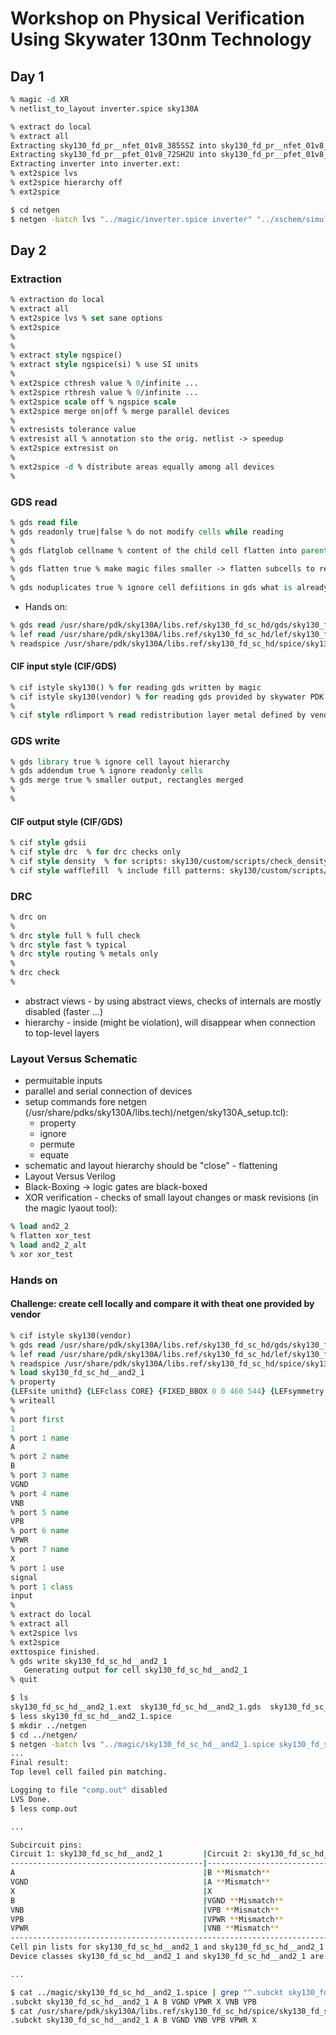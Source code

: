# Workshop on Physical Verification Using Skywater 130nm Technology

## Day 1

```tcl
% magic -d XR
% netlist_to_layout inverter.spice sky130A

% extract do local
% extract all
Extracting sky130_fd_pr__nfet_01v8_385SSZ into sky130_fd_pr__nfet_01v8_385SSZ.ext:
Extracting sky130_fd_pr__pfet_01v8_72SH2U into sky130_fd_pr__pfet_01v8_72SH2U.ext:
Extracting inverter into inverter.ext:
% ext2spice lvs
% ext2spice hierarchy off
% ext2spice
```

```bash
$ cd netgen
$ netgen -batch lvs "../magic/inverter.spice inverter" "../xschem/simulations/inverter.spice inverter"
```

## Day 2

### Extraction

```tcl
% extraction do local
% extract all
% ext2spice lvs % set sane options
% ext2spice
% 
% 
% extract style ngspice()
% extract style ngspice(si) % use SI units
%
% ext2spice cthresh value % 0/infinite ...
% ext2spice rthresh value % 0/infinite ...
% ext2spice scale off % ngspice scale
% ext2spice merge on|off % merge parallel devices
%
% extresists tolerance value
% extresist all % annotation sto the orig. netlist -> speedup
% ext2spice extresist on
%
% ext2spice -d % distribute areas equally among all devices
%
```


### GDS read

```tcl
% gds read file
% gds readonly true|false % do not modify cells while reading
%
% gds flatglob cellname % content of the child cell flatten into parent cell cellname
%
% gds flatten true % make magic files smaller -> flatten subcells to represent them in the magic way (planes)
%
% gds noduplicates true % ignore cell defiitions in gds what is already inthe memory
```

  * Hands on:
```tcl
% gds read /usr/share/pdk/sky130A/libs.ref/sky130_fd_sc_hd/gds/sky130_fd_sc_hd.gds % read cells
% lef read /usr/share/pdk/sky130A/libs.ref/sky130_fd_sc_hd/lef/sky130_fd_sc_hd.lef % read metzadata for gds data, do not owewrite existing cellsm by abstract views
% readspice /usr/share/pdk/sky130A/libs.ref/sky130_fd_sc_hd/spice/sky130_fd_sc_hd.spice % anotate cells by spice netlists (reorder pins)
```
    
#### CIF input style (CIF/GDS)

```tcl
% cif istyle sky130() % for reading gds written by magic
% cif istyle sky130(vendor) % for reading gds provided by skywater PDK
%
% cif style rdlimport % read redistribution layer metal defined by vendor
```

### GDS write

```tcl
% gds library true % ignore cell layout hierarchy
% gds addendum true % ignore readonly cells
% gds merge true % smaller output, rectangles merged
%
%
```


#### CIF output style (CIF/GDS)

```tcl
% cif style gdsii
% cif style drc  % for drc checks only
% cif style density  % for scripts: sky130/custom/scripts/check_density.py
% cif style wafflefill  % include fill patterns: sky130/custom/scripts/generate_fill.py
```

### DRC

```tcl
% drc on
%
% drc style full % full check
% drc style fast % typical
% drc style routing % metals only
% 
% drc check
% 
```
  
  * abstract views - by using abstract views, checks of internals are mostly disabled (faster ...)
  * hierarchy - inside (might be violation), will disappear when connection to top-level layers

  
### Layout Versus Schematic
  * permuitable inputs
  * parallel and serial connection of devices
  * setup commands fore netgen (/usr/share/pdks/sky130A/libs.tech)/netgen/sky130A_setup.tcl):
    * property
    * ignore
    * permute 
    * equate
  * schematic and layout hierarchy should be "close" - flattening
  * Layout Versus Verilog
  * Black-Boxing -> logic gates are black-boxed
  * XOR verification - checks of small layout changes or mask revisions (in the magic lyaout tool):
  
```tcl
% load and2_2
% flatten xor_test
% load and2_2_alt
% xor xor_test
```

### Hands on

#### Challenge: create cell locally and compare it with theat one provided by vendor

```tcl
% cif istyle sky130(vendor)
% gds read /usr/share/pdk/sky130A/libs.ref/sky130_fd_sc_hd/gds/sky130_fd_sc_hd.gds
% lef read /usr/share/pdk/sky130A/libs.ref/sky130_fd_sc_hd/lef/sky130_fd_sc_hd.lef 
% readspice /usr/share/pdk/sky130A/libs.ref/sky130_fd_sc_hd/spice/sky130_fd_sc_hd.spice
% load sky130_fd_sc_hd__and2_1
% property
{LEFsite unithd} {LEFclass CORE} {FIXED_BBOX 0 0 460 544} {LEFsymmetry X Y R90} {path 0.000 13.600 11.500 13.600 }
% writeall
%
% port first
1
% port 1 name
A
% port 2 name
B
% port 3 name
VGND
% port 4 name
VNB
% port 5 name
VPB
% port 6 name
VPWR
% port 7 name
X
% port 1 use
signal
% port 1 class
input
% 
% extract do local
% extract all
% ext2spice lvs
% ext2spice
exttospice finished.
% gds write sky130_fd_sc_hd__and2_1
   Generating output for cell sky130_fd_sc_hd__and2_1
% quit
```

```bash
$ ls
sky130_fd_sc_hd__and2_1.ext  sky130_fd_sc_hd__and2_1.gds  sky130_fd_sc_hd__and2_1.spice  test.gds  test.mag
$ less sky130_fd_sc_hd__and2_1.spice 
$ mkdir ../netgen
$ cd ../netgen/
$ netgen -batch lvs "../magic/sky130_fd_sc_hd__and2_1.spice sky130_fd_sc_hd__and2_1" "/usr/share/pdk/sky130A/libs.ref/sky130_fd_sc_hd/spice/sky130_fd_sc_hd.spice sky130_fd_sc_hd__and2_1"
...
Final result: 
Top level cell failed pin matching.

Logging to file "comp.out" disabled
LVS Done.
$ less comp.out 

...

Subcircuit pins:
Circuit 1: sky130_fd_sc_hd__and2_1         |Circuit 2: sky130_fd_sc_hd__and2_1         
-------------------------------------------|-------------------------------------------
A                                          |B **Mismatch**                             
VGND                                       |A **Mismatch**                             
X                                          |X                                          
B                                          |VGND **Mismatch**                          
VNB                                        |VPB **Mismatch**                           
VPB                                        |VPWR **Mismatch**                          
VPWR                                       |VNB **Mismatch**                           
---------------------------------------------------------------------------------------
Cell pin lists for sky130_fd_sc_hd__and2_1 and sky130_fd_sc_hd__and2_1 altered to match.
Device classes sky130_fd_sc_hd__and2_1 and sky130_fd_sc_hd__and2_1 are equivalent.

...

$ cat ../magic/sky130_fd_sc_hd__and2_1.spice | grep "^.subckt sky130_fd_sc_hd__and2_1"
.subckt sky130_fd_sc_hd__and2_1 A B VGND VPWR X VNB VPB
$ cat /usr/share/pdk/sky130A/libs.ref/sky130_fd_sc_hd/spice/sky130_fd_sc_hd.spice | grep "^.subckt sky130_fd_sc_hd__and2_1"
.subckt sky130_fd_sc_hd__and2_1 A B VGND VNB VPB VPWR X


```
  
